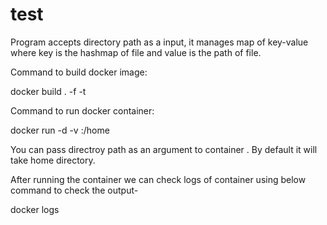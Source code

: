 # test
Program accepts directory path as a input, it manages map of key-value where key is the hashmap of file and value is the path of file.

Command to build docker image:

docker build . -f <dockerfile-name> -t <imagename>

Command to run docker container:

docker run -d -v <filepath>:/home <imagename>

You can pass directroy path as an argument to container . By default it will take home directory.

After running the container we can check logs of container using below command to check the output-

docker logs <containerid>
